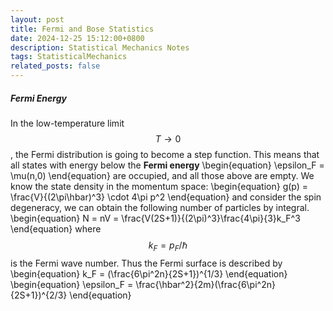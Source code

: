 ```yaml
---
layout: post
title: Fermi and Bose Statistics
date: 2024-12-25 15:12:00+0800
description: Statistical Mechanics Notes 
tags: StatisticalMechanics
related_posts: false
---
```


##### Fermi Energy
In the low-temperature limit $$T \to 0$$, the Fermi distribution is going to become a step function.
This means that all states with energy below the **Fermi energy**
\begin{equation}
\epsilon_F = \mu(n,0)
\end{equation}
are occupied, and all those above are empty.
We know the state density in the momentum space:
\begin{equation}
g(p) = \frac{V}{(2\pi\hbar)^3} \cdot 4\pi p^2
\end{equation}
and consider the spin degeneracy, we can obtain the following number of particles by integral.
\begin{equation}
N = nV = \frac{V(2S+1)}{(2\pi)^3}\frac{4\pi}{3}k_F^3
\end{equation}
where $$k_F = p_F / \hbar$$ is the Fermi wave number. Thus the Fermi surface is described by
\begin{equation}
k_F = (\frac{6\pi^2n}{2S+1})^{1/3}
\end{equation}
\begin{equation}
\epsilon_F = \frac{\hbar^2}{2m}(\frac{6\pi^2n}{2S+1})^{2/3}
\end{equation}
